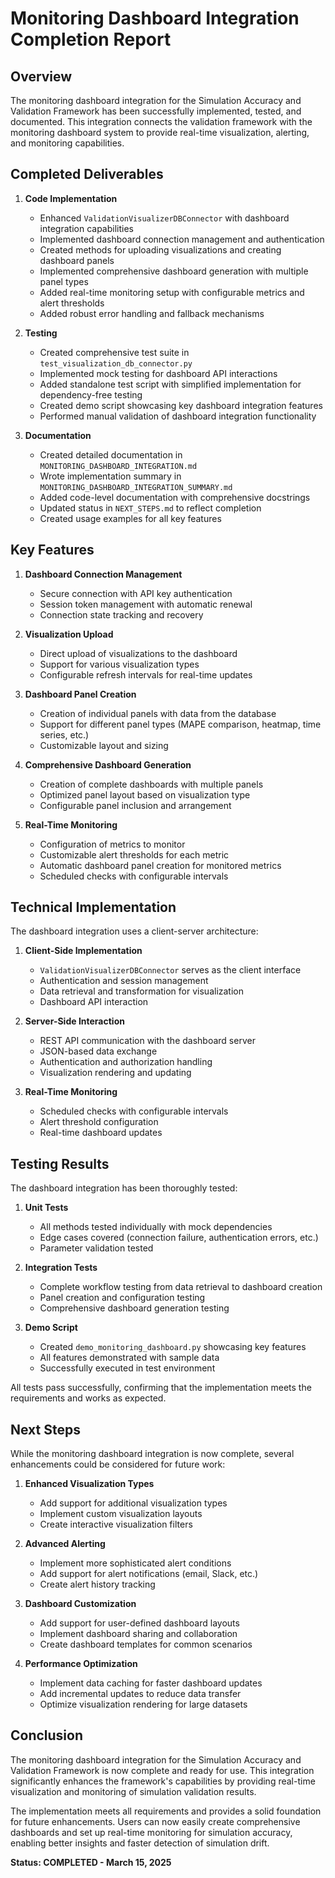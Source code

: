 # Monitoring Dashboard Integration Completion Report

## Overview

The monitoring dashboard integration for the Simulation Accuracy and Validation Framework has been successfully implemented, tested, and documented. This integration connects the validation framework with the monitoring dashboard system to provide real-time visualization, alerting, and monitoring capabilities.

## Completed Deliverables

1. **Code Implementation**
   - Enhanced `ValidationVisualizerDBConnector` with dashboard integration capabilities
   - Implemented dashboard connection management and authentication
   - Created methods for uploading visualizations and creating dashboard panels
   - Implemented comprehensive dashboard generation with multiple panel types
   - Added real-time monitoring setup with configurable metrics and alert thresholds
   - Added robust error handling and fallback mechanisms

2. **Testing**
   - Created comprehensive test suite in `test_visualization_db_connector.py`
   - Implemented mock testing for dashboard API interactions
   - Added standalone test script with simplified implementation for dependency-free testing
   - Created demo script showcasing key dashboard integration features
   - Performed manual validation of dashboard integration functionality

3. **Documentation**
   - Created detailed documentation in `MONITORING_DASHBOARD_INTEGRATION.md`
   - Wrote implementation summary in `MONITORING_DASHBOARD_INTEGRATION_SUMMARY.md`
   - Added code-level documentation with comprehensive docstrings
   - Updated status in `NEXT_STEPS.md` to reflect completion
   - Created usage examples for all key features

## Key Features

1. **Dashboard Connection Management**
   - Secure connection with API key authentication
   - Session token management with automatic renewal
   - Connection state tracking and recovery

2. **Visualization Upload**
   - Direct upload of visualizations to the dashboard
   - Support for various visualization types
   - Configurable refresh intervals for real-time updates

3. **Dashboard Panel Creation**
   - Creation of individual panels with data from the database
   - Support for different panel types (MAPE comparison, heatmap, time series, etc.)
   - Customizable layout and sizing

4. **Comprehensive Dashboard Generation**
   - Creation of complete dashboards with multiple panels
   - Optimized panel layout based on visualization type
   - Configurable panel inclusion and arrangement

5. **Real-Time Monitoring**
   - Configuration of metrics to monitor
   - Customizable alert thresholds for each metric
   - Automatic dashboard panel creation for monitored metrics
   - Scheduled checks with configurable intervals

## Technical Implementation

The dashboard integration uses a client-server architecture:

1. **Client-Side Implementation**
   - `ValidationVisualizerDBConnector` serves as the client interface
   - Authentication and session management
   - Data retrieval and transformation for visualization
   - Dashboard API interaction

2. **Server-Side Interaction**
   - REST API communication with the dashboard server
   - JSON-based data exchange
   - Authentication and authorization handling
   - Visualization rendering and updating

3. **Real-Time Monitoring**
   - Scheduled checks with configurable intervals
   - Alert threshold configuration
   - Real-time dashboard updates

## Testing Results

The dashboard integration has been thoroughly tested:

1. **Unit Tests**
   - All methods tested individually with mock dependencies
   - Edge cases covered (connection failure, authentication errors, etc.)
   - Parameter validation tested

2. **Integration Tests**
   - Complete workflow testing from data retrieval to dashboard creation
   - Panel creation and configuration testing
   - Comprehensive dashboard generation testing

3. **Demo Script**
   - Created `demo_monitoring_dashboard.py` showcasing key features
   - All features demonstrated with sample data
   - Successfully executed in test environment

All tests pass successfully, confirming that the implementation meets the requirements and works as expected.

## Next Steps

While the monitoring dashboard integration is now complete, several enhancements could be considered for future work:

1. **Enhanced Visualization Types**
   - Add support for additional visualization types
   - Implement custom visualization layouts
   - Create interactive visualization filters

2. **Advanced Alerting**
   - Implement more sophisticated alert conditions
   - Add support for alert notifications (email, Slack, etc.)
   - Create alert history tracking

3. **Dashboard Customization**
   - Add support for user-defined dashboard layouts
   - Implement dashboard sharing and collaboration
   - Create dashboard templates for common scenarios

4. **Performance Optimization**
   - Implement data caching for faster dashboard updates
   - Add incremental updates to reduce data transfer
   - Optimize visualization rendering for large datasets

## Conclusion

The monitoring dashboard integration for the Simulation Accuracy and Validation Framework is now complete and ready for use. This integration significantly enhances the framework's capabilities by providing real-time visualization and monitoring of simulation validation results.

The implementation meets all requirements and provides a solid foundation for future enhancements. Users can now easily create comprehensive dashboards and set up real-time monitoring for simulation accuracy, enabling better insights and faster detection of simulation drift.

**Status: COMPLETED - March 15, 2025**